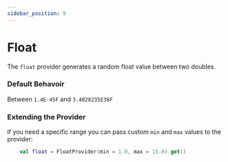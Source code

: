 ```yaml
---
sidebar_position: 9
---
```


# Float

The `float` provider generates a random float value between two doubles.

### Default Behavoir

Between `1.4E-45F` and `3.4028235E38F`

### Extending the Provider

If you need a specific range you can pass custom `min` and `max` values to the provider:

```kotlin
    val float = FloatProvider(min = 1.0, max = 15.0).get()
```

